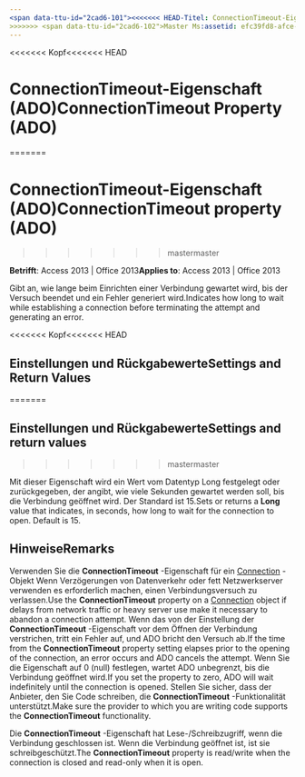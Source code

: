 ```yaml
---
<span data-ttu-id="2cad6-101"><<<<<<< HEAD-Titel: ConnectionTimeout-Eigenschaft (ADO) TOCTitle: ConnectionTimeout-Eigenschaft (ADO) === Titel: ConnectionTimeout-Eigenschaft (ADO) TOCTitle: ConnectionTimeout-Eigenschaft (ADO)</span><span class="sxs-lookup"><span data-stu-id="2cad6-101"><<<<<<< HEAD title: ConnectionTimeout Property (ADO) TOCTitle: ConnectionTimeout Property (ADO) ======= title: ConnectionTimeout property (ADO) TOCTitle: ConnectionTimeout property (ADO)</span></span>
>>>>>>> <span data-ttu-id="2cad6-102">Master Ms:assetid: efc39fd8-afce-5ac0-2fff-cbb55c1a444d Ms:mtpsurl: https://msdn.microsoft.com/library/JJ250218(v=office.15) Ms:contentKeyID: 48548589 ms.date: 09/18/2015 Mtps_version: Office. 15</span><span class="sxs-lookup"><span data-stu-id="2cad6-102">master ms:assetid: efc39fd8-afce-5ac0-2fff-cbb55c1a444d ms:mtpsurl: https://msdn.microsoft.com/library/JJ250218(v=office.15) ms:contentKeyID: 48548589 ms.date: 09/18/2015 mtps_version: v=office.15</span></span>
---
```


<span data-ttu-id="2cad6-103"><<<<<<< Kopf</span><span class="sxs-lookup"><span data-stu-id="2cad6-103"><<<<<<< HEAD</span></span>
# <a name="connectiontimeout-property-ado"></a><span data-ttu-id="2cad6-104">ConnectionTimeout-Eigenschaft (ADO)</span><span class="sxs-lookup"><span data-stu-id="2cad6-104">ConnectionTimeout Property (ADO)</span></span>
=======
# <a name="connectiontimeout-property-ado"></a><span data-ttu-id="2cad6-105">ConnectionTimeout-Eigenschaft (ADO)</span><span class="sxs-lookup"><span data-stu-id="2cad6-105">ConnectionTimeout property (ADO)</span></span>
>>>>>>> <span data-ttu-id="2cad6-106">master</span><span class="sxs-lookup"><span data-stu-id="2cad6-106">master</span></span>


<span data-ttu-id="2cad6-107">**Betrifft**: Access 2013 | Office 2013</span><span class="sxs-lookup"><span data-stu-id="2cad6-107">**Applies to**: Access 2013 | Office 2013</span></span>

<span data-ttu-id="2cad6-108">Gibt an, wie lange beim Einrichten einer Verbindung gewartet wird, bis der Versuch beendet und ein Fehler generiert wird.</span><span class="sxs-lookup"><span data-stu-id="2cad6-108">Indicates how long to wait while establishing a connection before terminating the attempt and generating an error.</span></span>

<span data-ttu-id="2cad6-109"><<<<<<< Kopf</span><span class="sxs-lookup"><span data-stu-id="2cad6-109"><<<<<<< HEAD</span></span>
## <a name="settings-and-return-values"></a><span data-ttu-id="2cad6-110">Einstellungen und Rückgabewerte</span><span class="sxs-lookup"><span data-stu-id="2cad6-110">Settings and Return Values</span></span>
=======
## <a name="settings-and-return-values"></a><span data-ttu-id="2cad6-111">Einstellungen und Rückgabewerte</span><span class="sxs-lookup"><span data-stu-id="2cad6-111">Settings and return values</span></span>
>>>>>>> <span data-ttu-id="2cad6-112">master</span><span class="sxs-lookup"><span data-stu-id="2cad6-112">master</span></span>

<span data-ttu-id="2cad6-p101">Mit dieser Eigenschaft wird ein Wert vom Datentyp Long festgelegt oder zurückgegeben, der angibt, wie viele Sekunden gewartet werden soll, bis die Verbindung geöffnet wird. Der Standard ist 15.</span><span class="sxs-lookup"><span data-stu-id="2cad6-p101">Sets or returns a **Long** value that indicates, in seconds, how long to wait for the connection to open. Default is 15.</span></span>

## <a name="remarks"></a><span data-ttu-id="2cad6-115">Hinweise</span><span class="sxs-lookup"><span data-stu-id="2cad6-115">Remarks</span></span>

<span data-ttu-id="2cad6-116">Verwenden Sie die **ConnectionTimeout** -Eigenschaft für ein [Connection](connection-object-ado.md) -Objekt Wenn Verzögerungen von Datenverkehr oder fett Netzwerkserver verwenden es erforderlich machen, einen Verbindungsversuch zu verlassen.</span><span class="sxs-lookup"><span data-stu-id="2cad6-116">Use the **ConnectionTimeout** property on a [Connection](connection-object-ado.md) object if delays from network traffic or heavy server use make it necessary to abandon a connection attempt.</span></span> <span data-ttu-id="2cad6-117">Wenn das von der Einstellung der **ConnectionTimeout** -Eigenschaft vor dem Öffnen der Verbindung verstrichen, tritt ein Fehler auf, und ADO bricht den Versuch ab.</span><span class="sxs-lookup"><span data-stu-id="2cad6-117">If the time from the **ConnectionTimeout** property setting elapses prior to the opening of the connection, an error occurs and ADO cancels the attempt.</span></span> <span data-ttu-id="2cad6-118">Wenn Sie die Eigenschaft auf 0 (null) festlegen, wartet ADO unbegrenzt, bis die Verbindung geöffnet wird.</span><span class="sxs-lookup"><span data-stu-id="2cad6-118">If you set the property to zero, ADO will wait indefinitely until the connection is opened.</span></span> <span data-ttu-id="2cad6-119">Stellen Sie sicher, dass der Anbieter, den Sie Code schreiben, die **ConnectionTimeout** -Funktionalität unterstützt.</span><span class="sxs-lookup"><span data-stu-id="2cad6-119">Make sure the provider to which you are writing code supports the **ConnectionTimeout** functionality.</span></span>

<span data-ttu-id="2cad6-120">Die **ConnectionTimeout** -Eigenschaft hat Lese-/Schreibzugriff, wenn die Verbindung geschlossen ist. Wenn die Verbindung geöffnet ist, ist sie schreibgeschützt.</span><span class="sxs-lookup"><span data-stu-id="2cad6-120">The **ConnectionTimeout** property is read/write when the connection is closed and read-only when it is open.</span></span>

